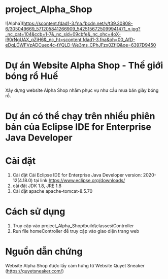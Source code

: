 # project_Alpha_Shop
![Alpha](https://scontent.fdad1-3.fna.fbcdn.net/v/t39.30808-6/305049669_571205841266909_5425156725099941471_n.jpg?_nc_cat=104&ccb=1-7&_nc_sid=09cbfe&_nc_ohc=4oX-i90rNgUAX_qZiH6&_nc_ht=scontent.fdad1-3.fna&oh=00_AfD-eDqLDWFVzADCueo4c-tYQLD-We3ms_CPhJFzx0ZflQ&oe=6397D9450

# Dự án Website Alpha Shop - Thế giới bóng rổ Huế
Xây dựng website Alpha Shop nhằm phục vụ như cầu mua bán giày bóng rổ.

# Dự án có thể chạy trên nhiều phiên bản của Eclipse IDE for Enterprise Java Developer

# Cài đặt
1. Cài đặt Cài Eclipse IDE for Enterprise Java Developer version: 2020-12(4.18.0) tại link https://www.eclipse.org/downloads/ 
2. cài đặt JDK 1.8, JRE 1.8
3. Cài đặt apache apache-tomcat-8.5.70

# Cách sử dụng
1. Truy cập vào project_Alpha_Shop\build\classes\Controller 
2. Run file homeController để truy cập vào giao diện trang web

# Nguồn dẫn chứng
Website Alpha Shop được lấy cảm hứng từ Website Quyet Sneaker (https://quyetsneaker.com/)
